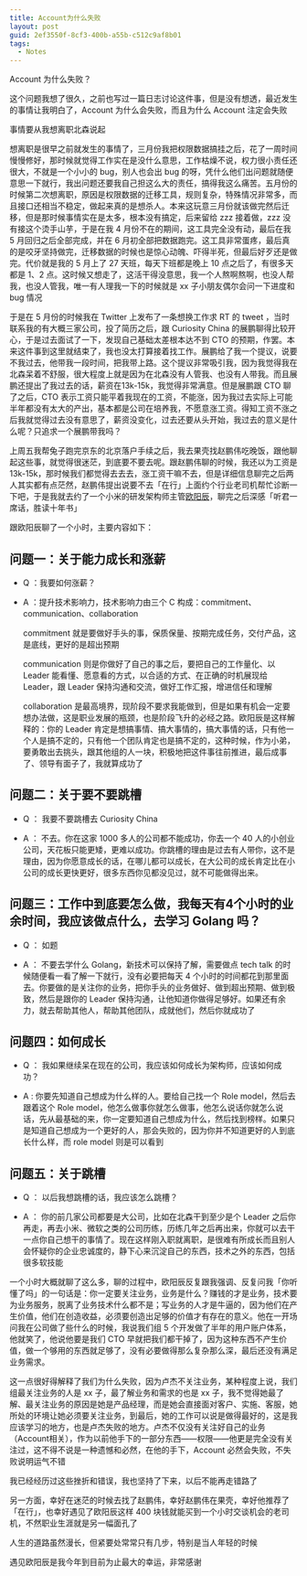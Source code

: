```yaml
---
title: Account为什么失败
layout: post
guid: 2ef3550f-8cf3-400b-a55b-c512c9af8b01
tags:
  - Notes
---
```


Account 为什么失败？

这个问题我想了很久，之前也写过一篇日志讨论这件事，但是没有想透，最近发生的事情让我明白了，Account 为什么会失败，而且为什么 Account 注定会失败 

事情要从我想离职北森说起

想离职是很早之前就发生的事情了，三月份我把权限数据搞挂之后，花了一周时间慢慢修好，那时候就觉得工作实在是没什么意思，工作枯燥不说，权力很小责任还很大，不就是一个小小的 bug，别人也会出 bug 的呀，凭什么他们出问题就随便意思一下就行，我出问题还要我自己担这么大的责任，搞得我这么痛苦。五月份的时候第二次想离职，原因是权限数据的迁移工具，规则复杂，特殊情况非常多，而且接口还相当不稳定，做起来真的是想杀人。本来这玩意三月份就该做完然后迁移，但是那时候事情实在是太多，根本没有搞定，后来留给 zzz 接着做，zzz 没有接这个烫手山芋，于是在我 4 月份不在的期间，这工具完全没有动，最后在我 5 月回归之后全部完成，并在 6 月初全部把数据跑完。这工具非常蛋疼，最后真的是咬牙坚持做完，迁移数据的时候也是惊心动魄、吓得半死，但最后好歹还是做完。代价就是我的 5 月上了 27 天班，每天下班都是晚上 10 点之后了，有很多天都是 1、2 点。这时候又想走了，这活干得没意思，我一个人熬啊熬啊，也没人帮我，也没人管我，唯一有人理我一下的时候就是 xx 子小朋友偶尔会问一下进度和 bug 情况

于是在 5 月份的时候我在 Twitter 上发布了一条想换工作求 RT 的 tweet ，当时联系我的有大概三家公司，投了简历之后，跟 Curiosity China 的展鹏聊得比较开心，于是过去面试了一下，发现自己基础太差根本达不到 CTO 的预期，作罢。本来这件事到这里就结束了，我也没太打算接着找工作。展鹏给了我一个提议，说要不我过去，他带我一段时间，把我带上路。这个提议非常吸引我，因为我觉得我在北森呆着不舒服，很大程度上就是因为在北森没有人管我、也没有人带我。而且展鹏还提出了我过去的话，薪资在13k-15k，我觉得非常满意。但是展鹏跟 CTO 聊了之后，CTO 表示工资只能平着我现在的工资，不能涨，因为我过去实际上可能半年都没有太大的产出，基本都是公司在培养我，不愿意涨工资。得知工资不涨之后我就觉得过去没有意思了，薪资没变化，过去还要从头开始，我过去的意义是什么呢？只追求一个展鹏带我吗？

上周五我帮兔子跑完京东的北京落户手续之后，我去果壳找赵鹏伟吃晚饭，跟他聊起这些事，就觉得很迷茫，到底要不要去呢。跟赵鹏伟聊的时候，我还以为工资是 13k-15k，那时候我们都觉得去去去，涨工资干嘛不去，但是详细信息聊完之后两人其实都有点茫然，赵鹏伟提出说要不去「在行」上面约个行业老司机帮忙诊断一下吧，于是我就去约了一个小米的研发架构师主管[欧阳辰](www.ouyangchen.com)，聊完之后深感「听君一席话，胜读十年书」

跟欧阳辰聊了一个小时，主要内容如下：

## 问题一：关于能力成长和涨薪

+ Q ：我要如何涨薪？

+ A ：提升技术影响力，技术影响力由三个 C 构成：commitment、communication、collaboration

  commitment 就是要做好手头的事，保质保量、按期完成任务，交付产品，这是底线，更好的是超出预期

  communication 则是你做好了自己的事之后，要把自己的工作量化、以 Leader 能看懂、愿意看的方式，以合适的方式、在正确的时机展现给 Leader，跟 Leader 保持沟通和交流，做好工作汇报，增进信任和理解

  collaboration 是最高境界，现阶段不要求我能做到，但是如果有机会一定要想办法做，这是职业发展的瓶颈，也是阶段飞升的必经之路。欧阳辰是这样解释的：你的 Leader 肯定是想搞事情、搞大事情的，搞大事情的话，只有他一个人是搞不定的，只有他一个团队肯定也是搞不定的，这种时候，作为小弟，要勇敢出去挑头，跟其他组的人一块，积极地把这件事往前推进，最后成事了、领导有面子了，我就算成功了

## 问题二：关于要不要跳槽


+ Q ： 我要不要跳槽去 Curiosity China

+ A ： 不去。你在这家 1000 多人的公司都不能成功，你去一个 40 人的小创业公司，天花板只能更矮，更难以成功。你跳槽的理由是过去有人带你，这不是理由，因为你愿意成长的话，在哪儿都可以成长，在大公司的成长肯定比在小公司的成长更快更好，很多东西你见都没见过，就不可能做得出来。

## 问题三：工作中到底要怎么做，我每天有4个小时的业余时间，我应该做点什么，去学习 Golang 吗？

   + Q ： 如题

   + A ： 不要去学什么 Golang，新技术可以保持了解，需要做点 tech talk 的时候随便看一看了解一下就行，没有必要把每天 4 个小时的时间都花到那里面去。你要做的是关注你的业务，把你手头的业务做好、做到超出预期、做到极致，然后是跟你的 Leader 保持沟通，让他知道你做得足够好。如果还有余力，就去帮助其他人，帮助其他团队，成就他们，然后你就成功了


## 问题四：如何成长

   + Q ： 我如果继续呆在现在的公司，我应该如何成长为架构师，应该如何成功？

   + A : 你要先知道自己想成为什么样的人。要给自己找一个 Role model，然后去跟着这个 Role model，他怎么做事你就怎么做事，他怎么说话你就怎么说话，先从最基础的来，你一定要知道自己想成为什么，然后找到榜样。如果只是知道自己想成为一个更好的人，那会失败的，因为你并不知道更好的人到底长什么样，而 role model 则是可以看到


## 问题五：关于跳槽

   + Q ： 以后我想跳槽的话，我应该怎么跳槽？
   
   + A ： 你的前几家公司都要是大公司，比如在北森干到至少是个 Leader 之后你再走，再去小米、微软之类的公司历练，历练几年之后再出来，你就可以去干一点你自己想干的事情了。现在这样刚入职就离职，是很难有所成长而且别人会怀疑你的企业忠诚度的，静下心来沉淀自己的东西，技术之外的东西，包括很多软技能

一个小时大概就聊了这么多，聊的过程中，欧阳辰反复跟我强调、反复问我「你听懂了吗」的一句话是：你一定要关注业务，业务是什么？赚钱的才是业务，技术要为业务服务，脱离了业务技术什么都不是；写业务的人才是牛逼的，因为他们在产生价值，他们在创造收益，必须要创造出足够的价值才有存在的意义。他在一开场问我在公司做了些什么的时候，我说我们组 5 个开发做了半年的用户账户体系，他就笑了，他说他要是我们 CTO 早就把我们都干掉了，因为这种东西不产生价值，做一个够用的东西就足够了，没有必要做得那么复杂那么深，最后还没有满足业务需求。

这一点很好得解释了我们为什么失败，因为卢杰不关注业务，某种程度上说，我们组最关注业务的人是 xx 子，最了解业务和需求的也是 xx 子，我不觉得她最了解、最关注业务的原因是她是产品经理，而是她会直接面对客户、实施、客服，她所处的环境让她必须要关注业务，到最后，她的工作可以说是做得最好的，这是我应该学习的地方，也是卢杰失败的地方。卢杰不仅没有关注好自己的业务（Account相关），作为以前他手下的一部分东西——权限——他更是完全没有关注过，这不得不说是一种遗憾和必然，在他的手下，Account 必然会失败，不失败说明运气不错

我已经经历过这些挫折和错误，我也坚持了下来，以后不能再走错路了

另一方面，幸好在迷茫的时候去找了赵鹏伟，幸好赵鹏伟在果壳，幸好他推荐了「在行」，也幸好遇见了欧阳辰这样 400 块钱就能买到一个小时交谈机会的老司机，不然职业生涯就是另一幅面孔了

人生的道路虽然漫长，但紧要处常常只有几步，特别是当人年轻的时候

遇见欧阳辰是我今年到目前为止最大的幸运，非常感谢